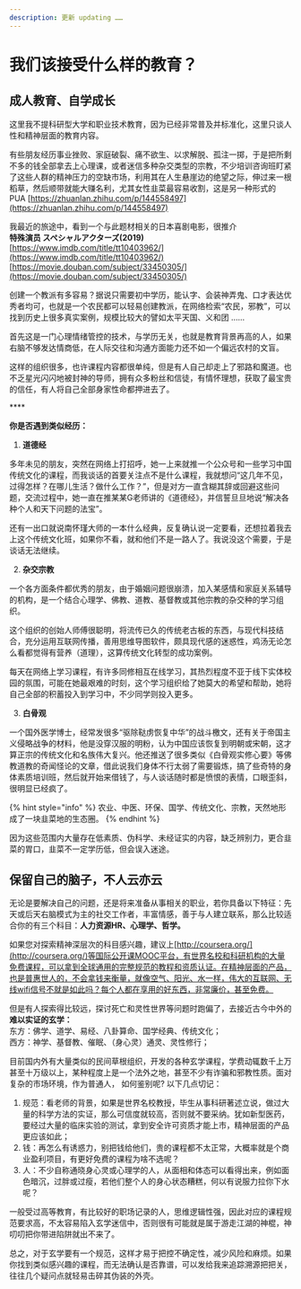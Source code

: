 ```yaml
---
description: 更新 updating ……
---
```


# 我们该接受什么样的教育？

## 成人教育、自学成长

  
这里我不提科研型大学和职业技术教育，因为已经非常普及并标准化，这里只谈人性和精神层面的教育内容。  
  
有些朋友经历事业挫败、家庭破裂、痛不欲生、以求解脱、孤注一掷，于是把所剩不多的钱全部拿去上心理课，或者迷信多种杂交类型的宗教，不少培训咨询班盯紧了这些人群的精神压力的空缺市场，利用其在人生悬崖边的绝望之际，伸过来一根稻草，然后顺带就能大赚名利，尤其女性韭菜最容易收割，这是另一种形式的PUA [https://zhuanlan.zhihu.com/p/144558497](https://zhuanlan.zhihu.com/p/144558497)  
  
 我最近的旅途中，看到一个与此题材相关的日本喜剧电影，很推介  
 **特殊演员 スペシャルアクターズ\(2019\)**  
 [https://www.imdb.com/title/tt10403962/](https://www.imdb.com/title/tt10403962/)  
 [https://movie.douban.com/subject/33450305/](https://movie.douban.com/subject/33450305/)  
  
 创建一个教派有多容易？据说只需要初中学历，能认字、会装神弄鬼、口才表达优秀者均可，也就是一个农民都可以轻易创建教派，在网络检索“农民，邪教”，可以找到历史上很多真实案例，规模比较大的譬如太平天国、义和团 ……  
  
 首先这是一门心理情绪管控的技术，与学历无关，也就是教育背景再高的人，如果右脑不够发达情商低，在人际交往和沟通方面能力还不如一个偏远农村的文盲。  
  
这样的组织很多，也许课程内容都很单纯，但是有人自己却走上了邪路和魔道。也不乏星光闪闪地被封神的导师，拥有众多粉丝和信徒，有情怀理想，获取了最宝贵的信任，有人将自己全部身家性命都押进去了。

\*\*\*\*

**你是否遇到类似经历：**

1. **道德经**

 多年未见的朋友，突然在网络上打招呼，她一上来就推一个公众号和一些学习中国传统文化的课程，而我谈话的首要关注点不是什么课程，我就想问“这几年不见，过得怎样？在哪儿生活？做什么工作？”，但是对方一直含糊其辞或回避这些问题，交流过程中，她一直在推某某G老师讲的《道德经》，并信誓旦旦地说“解决各种个人和天下问题的法宝”。  
  
 还有一出口就说南怀瑾大师的一本什么经典，反复确认说一定要看，还想拉着我去上这个传统文化班，如果你不看，就和他们不是一路人了。我说没这个需要，于是谈话无法继续。

  
  
2. **杂交宗教**

 一个各方面条件都优秀的朋友，由于婚姻问题很崩溃，加入某感情和家庭关系辅导的机构，是一个结合心理学、佛教、道教、基督教或其他宗教的杂交种的学习组织。  
  
 这个组织的创始人师傅很聪明，将流传已久的传统老古板的东西，与现代科技结合，充分运用互联网传播，善用思维导图软件，颇具现代感的迷惑性，鸡汤无论怎么看都觉得有营养（道理），这算传统文化转型的成功案例。  
  
 每天在网络上学习课程，有许多同修相互在线学习，其热烈程度不亚于线下实体校园的氛围，可能在她最艰难的时刻，这个学习组织给了她莫大的希望和帮助，她将自己全部的积蓄投入到学习中，不少同学则投入更多。

  
  
3. **白骨观**

 一个国外医学博士，经常发很多“驱除鞑虏恢复中华”的战斗檄文，还有关于帝国主义侵略战争的材料，他是没穿汉服的明粉，认为中国应该恢复到明朝或宋朝，这才算正宗的传统文化和名族伟大复兴。他还推送了很多类似《白骨观实修心要》等佛教道教的奇闻怪论的文章，借此说我们身体不行太弱了需要锻炼，搞了些奇特的身体素质培训班，然后就开始来借钱了，与人谈话随时都是愤恨的表情，口眼歪斜，很明显已经疯了。

{% hint style="info" %}
农业、中医、环保、国学、传统文化、宗教，天然地形成了一块韭菜地的生态圈。
{% endhint %}

因为这些范围内大量存在低素质、伪科学、未经证实的内容，缺乏辨别力，更合韭菜的胃口，韭菜不一定学历低，但会误入迷途。  


## 保留自己的脑子，不人云亦云

  
 无论是要解决自己的问题，还是将来准备从事相关的职业，若你具备以下特征：先天或后天右脑模式为主的社交工作者，丰富情感，善于与人建立联系，那么比较适合你的有三个科目：**人力资源HR、心理学、哲学。**  
  
 如果您对探索精神深层次的科目感兴趣，建议上[http://coursera.org/](http://coursera.org/)等国际公开课MOOC平台，有世界名校和科研机构的大量免费课程，可以拿到全球通用的完整规范的教程和资质认证。在精神层面的产品，也是普惠世人的，不会拿钱来衡量，就像空气、阳光、水一样，伟大的互联网、无线wifi信号不就是如此吗？每个人都在享用的好东西，非常廉价，甚至免费。  
  
 但是有人探索得比较远，探讨死亡和灵性世界等问题时跑偏了，去接近古今中外的**难以实证的玄学：**  
 东方：佛学、道学、易经、八卦算命、国学经典、传统文化；  
 西方：神学、基督教、催眠、（身心灵）通灵、灵性修行；  
  
 目前国内外有大量类似的民间草根组织，开发的各种玄学课程，学费动辄数千上万甚至十万级以上，某种程度上是一个法外之地，甚至不少有诈骗和邪教性质。面对复杂的市场环境，作为普通人， 如何鉴别呢? 以下几点切记：

1. 规范：看老师的背景，如果是世界名校教授，毕生从事科研著述立说，做过大量的科学方法的实证，那么可信度就较高，否则就不要采纳。犹如新型医药，要经过大量的临床实验的测试，拿到安全许可资质才能上市，精神层面的产品更应该如此；
2. 钱：再怎么有诱惑力，别把钱给他们，贵的课程都不太正常，大概率就是个商业盈利项目，有更好免费的课程为啥不选呢？
3. 人：不少自称通晓身心灵或心理学的人，从面相和体态可以看得出来，例如面色暗沉，过胖或过瘦，若他们整个人的身心状态糟糕，何以有说服力拉你下水呢？

 一般受过高等教育，有比较好的职场记录的人，思维逻辑性强，因此对应的课程规范要求高，不太容易陷入玄学迷信中，否则很有可能就是属于游走江湖的神棍，神叨叨把你带进陷阱就出不来了。  
  
 总之，对于玄学要有一个规范，这样才易于把控不确定性，减少风险和麻烦。如果你找到类似感兴趣的课程，而无法确认是否靠谱，可以发给我来追踪溯源把把关，往往几个疑问点就轻易击碎其伪装的外壳。  



